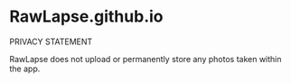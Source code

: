 # RawLapse.github.io

PRIVACY STATEMENT

RawLapse does not upload or permanently store any photos taken within the app. 
